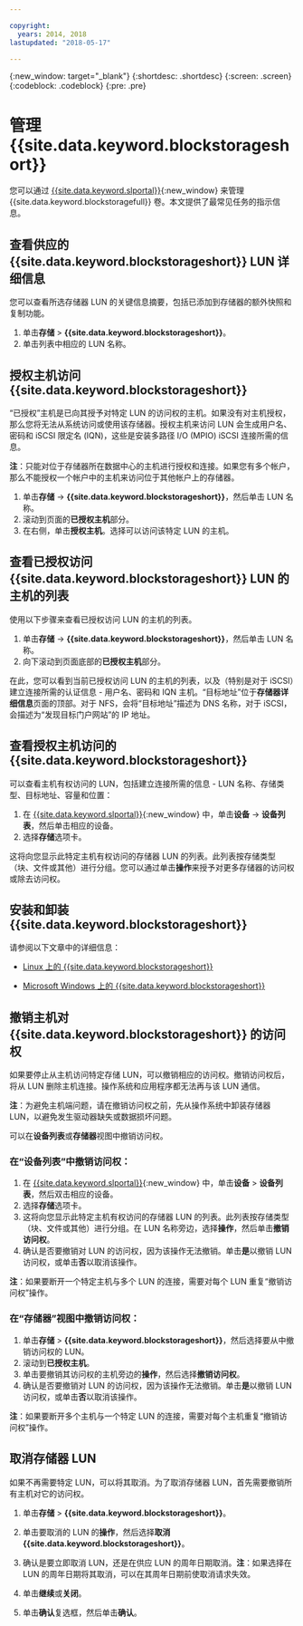 ```yaml
---

copyright:
  years: 2014, 2018
lastupdated: "2018-05-17"

---
```

{:new_window: target="_blank"}
{:shortdesc: .shortdesc}
{:screen: .screen}
{:codeblock: .codeblock}
{:pre: .pre}

# 管理 {{site.data.keyword.blockstorageshort}}

您可以通过 [{{site.data.keyword.slportal}}](https://control.softlayer.com/){:new_window} 来管理 {{site.data.keyword.blockstoragefull}} 卷。本文提供了最常见任务的指示信息。

## 查看供应的 {{site.data.keyword.blockstorageshort}} LUN 详细信息

您可以查看所选存储器 LUN 的关键信息摘要，包括已添加到存储器的额外快照和复制功能。

1. 单击**存储** > **{{site.data.keyword.blockstorageshort}}**。
2. 单击列表中相应的 LUN 名称。

## 授权主机访问 {{site.data.keyword.blockstorageshort}}

“已授权”主机是已向其授予对特定 LUN 的访问权的主机。如果没有对主机授权，那么您将无法从系统访问或使用该存储器。授权主机来访问 LUN 会生成用户名、密码和 iSCSI 限定名 (IQN)，这些是安装多路径 I/O (MPIO) iSCSI 连接所需的信息。

**注**：只能对位于存储器所在数据中心的主机进行授权和连接。如果您有多个帐户，那么不能授权一个帐户中的主机来访问位于其他帐户上的存储器。

1. 单击**存储** -> **{{site.data.keyword.blockstorageshort}}**，然后单击 LUN 名称。
2. 滚动到页面的**已授权主机**部分。
3. 在右侧，单击**授权主机**。选择可以访问该特定 LUN 的主机。

 

## 查看已授权访问 {{site.data.keyword.blockstorageshort}} LUN 的主机的列表

使用以下步骤来查看已授权访问 LUN 的主机的列表。

1. 单击**存储** -> **{{site.data.keyword.blockstorageshort}}**，然后单击 LUN 名称。
2. 向下滚动到页面底部的**已授权主机**部分。

在此，您可以看到当前已授权访问 LUN 的主机的列表，以及（特别是对于 iSCSI）建立连接所需的认证信息 - 用户名、密码和 IQN 主机。“目标地址”位于**存储器详细信息**页面的顶部。对于 NFS，会将“目标地址”描述为 DNS 名称，对于 iSCSI，会描述为“发现目标门户网站”的 IP 地址。

 

## 查看授权主机访问的 {{site.data.keyword.blockstorageshort}}

可以查看主机有权访问的 LUN，包括建立连接所需的信息 - LUN 名称、存储类型、目标地址、容量和位置：

1. 在 [{{site.data.keyword.slportal}}](http://control.softlayer.com/){:new_window} 中，单击**设备** -> **设备列表**，然后单击相应的设备。
2. 选择**存储**选项卡。

这将向您显示此特定主机有权访问的存储器 LUN 的列表。此列表按存储类型（块、文件或其他）进行分组。您可以通过单击**操作**来授予对更多存储器的访问权或除去访问权。

 

## 安装和卸装 {{site.data.keyword.blockstorageshort}}

请参阅以下文章中的详细信息：

- [Linux 上的 {{site.data.keyword.blockstorageshort}}](accessing_block_storage_linux.html)

- [Microsoft Windows 上的 {{site.data.keyword.blockstorageshort}}](accessing-block-storage-windows.html)

 

## 撤销主机对 {{site.data.keyword.blockstorageshort}} 的访问权

如果要停止从主机访问特定存储 LUN，可以撤销相应的访问权。撤销访问权后，将从 LUN 删除主机连接。操作系统和应用程序都无法再与该 LUN 通信。

**注**：为避免主机端问题，请在撤销访问权之前，先从操作系统中卸装存储器 LUN，以避免发生驱动器缺失或数据损坏问题。

可以在**设备列表**或**存储器**视图中撤销访问权。

### 在“设备列表”中撤销访问权：

1. 在 [{{site.data.keyword.slportal}}](https://control.softlayer.com/){:new_window} 中，单击**设备** > **设备列表**，然后双击相应的设备。
2. 选择**存储**选项卡。
3. 这将向您显示此特定主机有权访问的存储器 LUN 的列表。此列表按存储类型（块、文件或其他）进行分组。在 LUN 名称旁边，选择**操作**，然后单击**撤销访问权**。
4. 确认是否要撤销对 LUN 的访问权，因为该操作无法撤销。单击**是**以撤销 LUN 访问权，或单击**否**以取消该操作。

**注**：如果要断开一个特定主机与多个 LUN 的连接，需要对每个 LUN 重复“撤销访问权”操作。


### 在“存储器”视图中撤销访问权：

1. 单击**存储** > **{{site.data.keyword.blockstorageshort}}**，然后选择要从中撤销访问权的 LUN。
2. 滚动到**已授权主机**。
3. 单击要撤销其访问权的主机旁边的**操作**，然后选择**撤销访问权**。
4. 确认是否要撤销对 LUN 的访问权，因为该操作无法撤销。单击**是**以撤销 LUN 访问权，或单击**否**以取消该操作。

**注**：如果要断开多个主机与一个特定 LUN 的连接，需要对每个主机重复“撤销访问权”操作。

 

## 取消存储器 LUN

如果不再需要特定 LUN，可以将其取消。为了取消存储器 LUN，首先需要撤销所有主机对它的访问权。

1. 单击**存储** > **{{site.data.keyword.blockstorageshort}}**。
2. 单击要取消的 LUN 的**操作**，然后选择**取消 {{site.data.keyword.blockstorageshort}}**。
3. 确认是要立即取消 LUN，还是在供应 LUN 的周年日期取消。**注**：如果选择在LUN 的周年日期将其取消，可以在其周年日期前使取消请求失效。
4. 单击**继续**或**关闭**。
 
5. 单击**确认**复选框，然后单击**确认**。

 

